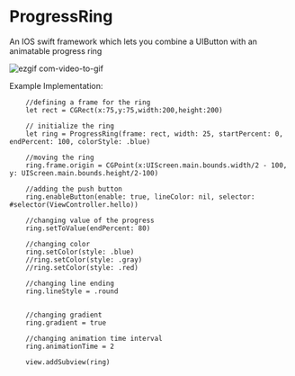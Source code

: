 # ProgressRing
An IOS swift framework which lets you combine a UIButton with an animatable progress ring

![ezgif com-video-to-gif](https://user-images.githubusercontent.com/28195629/32409789-ecd47412-c1b2-11e7-84a8-81e9acdc9e19.gif)

Example Implementation:

        //defining a frame for the ring
        let rect = CGRect(x:75,y:75,width:200,height:200)
        
        // initialize the ring
        let ring = ProgressRing(frame: rect, width: 25, startPercent: 0, endPercent: 100, colorStyle: .blue)
        
        //moving the ring
        ring.frame.origin = CGPoint(x:UIScreen.main.bounds.width/2 - 100, y: UIScreen.main.bounds.height/2-100)
        
        //adding the push button
        ring.enableButton(enable: true, lineColor: nil, selector: #selector(ViewController.hello))
        
        //changing value of the progress
        ring.setToValue(endPercent: 80)
        
        //changing color
        ring.setColor(style: .blue)
        //ring.setColor(style: .gray)
        //ring.setColor(style: .red)
        
        //changing line ending
        ring.lineStyle = .round
        
        
        //changing gradient
        ring.gradient = true
        
        //changing animation time interval
        ring.animationTime = 2
        
        view.addSubview(ring)
